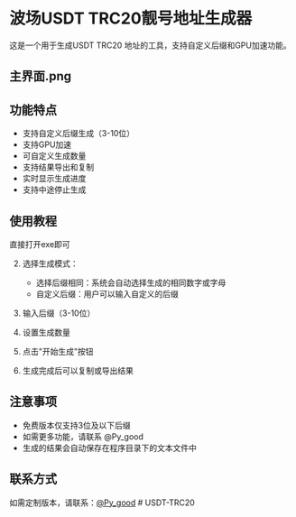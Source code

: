 # 波场USDT TRC20靓号地址生成器

这是一个用于生成USDT TRC20 地址的工具，支持自定义后缀和GPU加速功能。

## 主界面.png

## 功能特点

- 支持自定义后缀生成（3-10位）
- 支持GPU加速
- 可自定义生成数量
- 支持结果导出和复制
- 实时显示生成进度
- 支持中途停止生成

## 使用教程
直接打开exe即可

2. 选择生成模式：
   - 选择后缀相同：系统会自动选择生成的相同数字或字母
   - 自定义后缀：用户可以输入自定义的后缀

3. 输入后缀（3-10位）
4. 设置生成数量
5. 点击"开始生成"按钮
6. 生成完成后可以复制或导出结果

## 注意事项

- 免费版本仅支持3位及以下后缀
- 如需更多功能，请联系 @Py_good
- 生成的结果会自动保存在程序目录下的文本文件中

## 联系方式

如需定制版本，请联系：[@Py_good](https://t.me/Py_good) # USDT-TRC20

